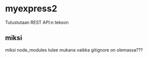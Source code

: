 # myexpress2
Tutustutaan REST API:n tekoon

## miksi
miksi node_modules tulee mukana vaikka gitignore on olemassa???